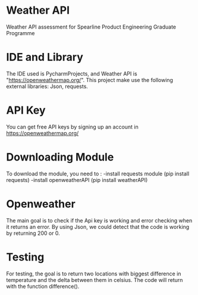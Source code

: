 # Weather API
Weather API assessment for Spearline Product Engineering Graduate Programme

# IDE and Library
The IDE used is PycharmProjects, and Weather API is "https://openweathermap.org/". 
This project make use the following external libraries: Json, requests.

# API Key
You can get free API keys by signing up an account in https://openweathermap.org/

# Downloading Module
To download the module, you need to :
-install requests module (pip install requests)
-install openweatherAPI (pip install weatherAPI)

# Openweather
The main goal is to check if the Api key is working and error checking when it returns an error. By using Json, we could detect that the code is working by returning 200 or 0.

# Testing
For testing, the goal is to return two locations with biggest difference in temperature and the delta between them in celsius.
The code will return with the function difference().

